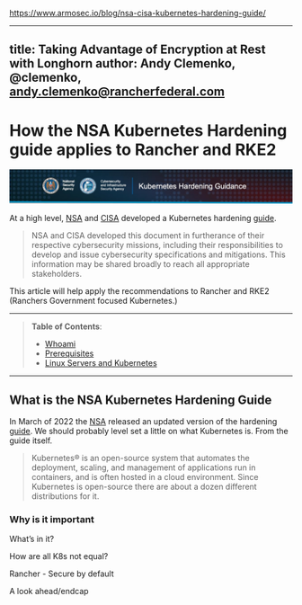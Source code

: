 
https://www.armosec.io/blog/nsa-cisa-kubernetes-hardening-guide/



---
title: Taking Advantage of Encryption at Rest with Longhorn
author: Andy Clemenko, @clemenko, andy.clemenko@rancherfederal.com
---

# How the NSA Kubernetes Hardening guide applies to Rancher and RKE2

![logo](img/nsa_banner.jpg)

At a high level, [NSA](https://www.nsa.gov/) and [CISA](https://www.cisa.gov) developed a Kubernetes hardening [guide](https://www.cisa.gov/uscert/ncas/current-activity/2022/03/15/updated-kubernetes-hardening-guide
).

> NSA and CISA developed this document in furtherance of their respective cybersecurity missions, including their responsibilities to develop and issue cybersecurity specifications and mitigations. This information may be shared broadly to reach all appropriate stakeholders.

This article will help apply the recommendations to Rancher and RKE2 (Ranchers Government focused Kubernetes.)

---

> **Table of Contents**:
>
> * [Whoami](#whoami)
> * [Prerequisites](#prerequisites)
> * [Linux Servers and Kubernetes](#linux-servers-and-kubernetes)

---

## What is the NSA Kubernetes Hardening Guide

In March of 2022 the [NSA](https://www.nsa.gov/) released an updated version of the hardening [guide](https://www.cisa.gov/uscert/ncas/current-activity/2022/03/15/updated-kubernetes-hardening-guide
). We should probably level set a little on what Kubernetes is. From the guide itself.
> Kubernetes® is an open-source system that automates the deployment, scaling, and management of applications run in containers, and is often hosted in a cloud environment.
Since Kubernetes is open-source there are about a dozen different distributions for it. 










### Why is it important

What’s in it?

How are all K8s not equal?

Rancher - Secure by default

A look ahead/endcap